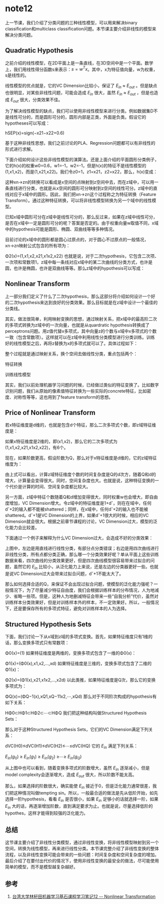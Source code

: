 # note12

上一节课，我们介绍了分类问题的三种线性模型，可以用来解决binary classification和multiclass classification问题。本节课主要介绍非线性的模型来解决分类问题。

## Quadratic Hypothesis

之前介绍的线性模型，在2D平面上是一条直线，在3D空间中是一个平面。数学上，我们用线性得分函数s来表示：${ s= w^Tx}$。其中，x为特征值向量，w为权重，s是线性的。

线性模型的优点就是，它的VC Dimension比较小，保证了 ${E_{in}}$ ≈ ${E_{out}}$ 。但是缺点也很明显，对某些非线性问题，可能会造成 ${E_{in}}$ 很大，虽然 ${E_{in}}$ ≈ ${E_{out}}$ ，但是也造成 ${E_{out}}$ 很大，分类效果不佳。

为了解决线性模型的缺点，我们可以使用非线性模型来进行分类。例如数据集D不是线性可分的，而是圆形可分的，圆形内部是正类，外面是负类。假设它的hypotheses可以写成： 

hSEP(x)=sign(−x21−x22+0.6)

基于这种非线性思想，我们之前讨论的PLA、Regression问题都可以有非线性的形式进行求解。

下面介绍如何设计这些非线性模型的演算法。还是上面介绍的平面圆形分类例子，它的h(x)的权重w0=0.6，w1=-1，w2=-1，但是h(x)的特征不是线性模型的(1,x1,x2)，而是(1,x21,x22)。我们令z0=1，z1=x21，z2=x22，那么，h(x)变成：

这种xn→zn的转换可以看成是x空间的点映射到z空间中去，而在z域中，可以用一条直线进行分类，也就是从x空间的圆形可分映射到z空间的线性可分。z域中的直线对应于x域中的圆形。因此，我们把xn→zn这个过程称之为特征转换（Feature Transform）。通过这种特征转换，可以将非线性模型转换为另一个域中的线性模型。

已知x域中圆形可分在z域中是线性可分的，那么反过来，如果在z域中线性可分，是否在x域中一定是圆形可分的呢？答案是否定的。由于权重向量w取值不同，x域中的hypothesis可能是圆形、椭圆、双曲线等等多种情况。

目前讨论的x域中的圆形都是圆心过原点的，对于圆心不过原点的一般情况，xn→zn映射公式包含的所有项为：


Φ2(x)=(1,x1,x2,x21,x1x2,x22)
也就是说，对于二次hypothesis，它包含二次项、一次项和常数项1，z域中每一条线对应x域中的某二次曲线的分类方式，也许是圆，也许是椭圆，也许是双曲线等等。那么z域中的hypothesis可以写成：

## Nonlinear Transform

上一部分我们定义了什么了二次hypothesis，那么这部分将介绍如何设计一个好的二次hypothesis来达到良好的分类效果。那么目标就是在z域中设计一个最佳的分类线。

其实，做法很简单，利用映射变换的思想，通过映射关系，把x域中的最高阶二次的多项式转换为z域中的一次向量，也就是从quardratic hypothesis转换成了perceptrons问题。用z值代替x多项式，其中向量z的个数与x域中x多项式的个数一致（包含常数项）。这样就可以在z域中利用线性分类模型进行分类训练。训练好的线性模型之后，再将z替换为x的多项式就可以了。具体过程如下：

整个过程就是通过映射关系，换个空间去做线性分类，重点包括两个：

特征转换

训练线性模型

其实，我们以前处理机器学习问题的时候，已经做过类似的特征变换了。比如数字识别问题，我们从原始的像素值特征转换为一些实际的concrete特征，比如密度、对称性等等，这也用到了feature transform的思想。

## Price of Nonlinear Transform

若x特征维度是d维的，也就是包含d个特征，那么二次多项式个数，即z域特征维度是： 

如果x特征维度是2维的，即(x1,x2)，那么它的二次多项式为(1,x1,x2,x21,x1x2,x22)，有6个。

现在，如果阶数更高，假设阶数为Q，那么对于x特征维度是d维的，它的z域特征维度为： 

由上式可以看出，计算z域特征维度个数的时间复杂度是Q的d次方，随着Q和d的增大，计算量会变得很大。同时，空间复杂度也大。也就是说，这种特征变换的一个代价是计算的时间、空间复杂度都比较大。

另一方面，z域中特征个数随着Q和d增加变得很大，同时权重w也会增大，即自由度增加，VC Dimension增大。令z域中的特征维度是1+d˘，则在在域中，任何d˘+2的输入都不能被shattered；同样，在x域中，任何d˘+2的输入也不能被shattered。d˘+1是VC Dimension的上界，如果d˘+1很大的时候，相应的VC Dimension就会很大。根据之前章节课程的讨论，VC Dimension过大，模型的泛化能力会比较差。

下面通过一个例子来解释为什么VC Dimension过大，会造成不好的分类效果：

上图中，左边是用直线进行线性分类，有部分点分类错误；右边是用四次曲线进行非线性分类，所有点都分类正确，那么哪一个分类效果好呢？单从平面上这些训练数据来看，四次曲线的分类效果更好，但是四次曲线模型很容易带来过拟合的问题，虽然它的 ${E_{in}}$ 比较小，从泛化能力上来说，还是左边的分类器更好一些。也就是说VC Dimension过大会带来过拟合问题，d˘+1不能太大了。

那么如何选择合适的Q，来保证不会出现过拟合问题，使模型的泛化能力强呢？一般情况下，为了尽量减少特征自由度，我们会根据训练样本的分布情况，人为地减少、省略一些项。但是，这种人为地删减特征会带来一些“自我分析”代价，虽然对训练样本分类效果好，但是对训练样本外的样本，不一定效果好。所以，一般情况下，还是要保存所有的多项式特征，避免对训练样本的人为选择。

## Structured Hypothesis Sets

下面，我们讨论一下从x域到z域的多项式变换。首先，如果特征维度只有1维的话，那么变换多项式只有常数项：


Φ0(x)=(1)
如果特征维度是两维的，变换多项式包含了一维的Φ0(x)：


Φ1(x)=(Φ0(x),x1,x2,…,xd)
如果特征维度是三维的，变换多项式包含了二维的Φ1(x)：


Φ2(x)=(Φ1(x),x21,x1x2,…,x2d)
以此类推，如果特征维度是Q次，那么它的变换多项式为：


ΦQ(x)=(ΦQ−1(x),xQ1,xQ−11x2,⋯,xQd)
那么对于不同阶次构成的hypothesis有如下关系：


HΦ0⊂HΦ1⊂HΦ2⊂⋯⊂HΦQ
我们把这种结构叫做Structured Hypothesis Sets：

那么对于这种Structured Hypothesis Sets，它们的VC Dimension满足下列关系：


dVC(H0)≤dVC(H1)≤dVC(H2)≤⋯≤dVC(HQ)
它的 ${E_{in}}$ 满足下列关系：


 ${E_{in}(g_0)}$ ≥ ${E_{in}(g_1)}$ ≥ ${E_{in}(g_2)}$ ≥⋯≥ ${E_{in}(g_Q)}$ 

从上图中也可以看到，随着变换多项式的阶数增大，虽然 ${E_{in}}$ 逐渐减小，但是model complexity会逐渐增大，造成 ${E_{out}}$ 很大，所以阶数不能太高。

那么，如果选择的阶数很大，确实能使 ${E_{in}}$ 接近于0，但是泛化能力通常很差，我们把这种情况叫做tempting sin。所以，一般最合适的做法是先从低阶开始，如先选择一阶hypothesis，看看 ${E_{in}}$ 是否很小，如果 ${E_{in}}$ 足够小的话就选择一阶，如果 ${E_{in}}$ 大的话，再逐渐增加阶数，直到满足要求为止。也就是说，尽量选择低阶的hypothes，这样才能得到较强的泛化能力。

## 总结

这节课主要介绍了非线性分类模型，通过非线性变换，将非线性模型映射到另一个空间，转换为线性模型，再来进行线性分类。本节课完整介绍了非线性变换的整体流程，以及非线性变换可能会带来的一些问题：时间复杂度和空间复杂度的增加。最后介绍了在要付出代价的情况下，使用非线性变换的最安全的做法，尽可能使用简单的模型，而不是模型越复杂越好。

## 参考

1. [台湾大学林轩田机器学习基石课程学习笔记12 -- Nonlinear Transformation](http://blog.csdn.net/red_stone1/article/details/72630003)